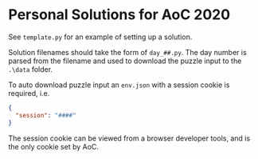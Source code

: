 Personal Solutions for AoC 2020
===============================

See `template.py` for an example of setting up a solution.

Solution filenames should take the form of `day_##.py`. The day number is parsed from the filename and used to download the puzzle input to the `.\data` folder.

To auto download puzzle input an `env.json` with a session cookie is required, i.e.

```json
{
  "session": "####"
}
```

The session cookie can be viewed from a browser developer tools, and is the only cookie set by AoC.